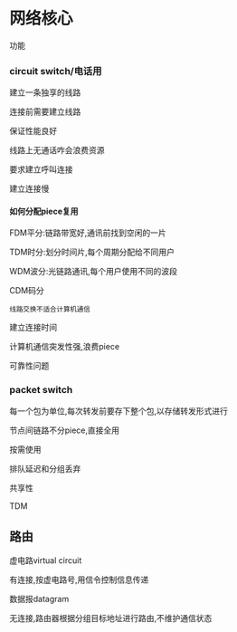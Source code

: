 # 网络核心

功能

### circuit switch/电话用

建立一条独享的线路

连接前需要建立线路

保证性能良好

线路上无通话咋会浪费资源

要求建立呼叫连接

建立连接慢

#### 如何分配piece复用

FDM平分:链路带宽好,通讯前找到空闲的一片

TDM时分:划分时间片,每个周期分配给不同用户

WDM波分:光链路通讯,每个用户使用不同的波段

CDM码分

`线路交换不适合计算机通信`

建立连接时间

计算机通信突发性强,浪费piece

可靠性问题



### packet switch

每一个包为单位,每次转发前要存下整个包,以存储转发形式进行

节点间链路不分piece,直接全用 

按需使用

排队延迟和分组丢弃

共享性

TDM



## 路由



虚电路virtual circuit

有连接,按虚电路号,用信令控制信息传递

数据报datagram

无连接,路由器根据分组目标地址进行路由,不维护通信状态

